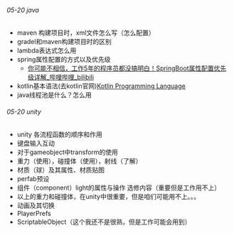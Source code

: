 ###### 05-20 java
- maven 构建项目时，xml文件怎么写（怎么配置）
- gradel和maven构建项目时的区别
- lambda表达式怎么用
- spring属性配置的方式以及优先级
	- [你可能不相信，工作5年的程序员都没搞明白！SpringBoot属性配置优先级详解\_哔哩哔哩\_bilibili](https://www.bilibili.com/video/BV1744y1y7uH/?spm_id_from=333.880.my_history.page.click)
- kotlin基本语法(去kotlin官网)[Kotlin Programming Language](https://kotlinlang.org/)
- java线程池是什么？怎么用

###### 05-20 unity
- unity 各流程函数的顺序和作用
- 键盘输入互动
- 对于gameobject中transform的使用
- 重力（使用），碰撞体（使用），射线（了解）
- 材质（球）及其属性、材质贴图
- perfab预设
- 组件（component）light的属性与操作
选修内容（重要但是工作用不上）
- 以上的重力和碰撞体，在unity中很重要，但是咱们可能用不上。。。
- 动画及其切换
- PlayerPrefs
- ScriptableObject（这个我还不是很熟，但是工作可能会用到）
